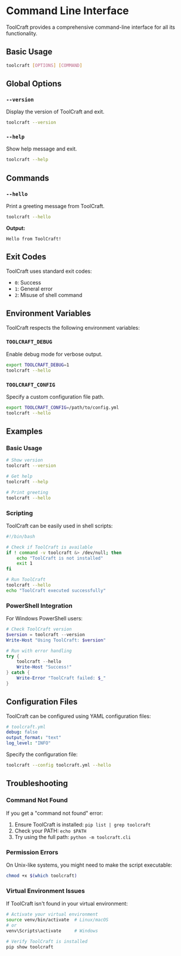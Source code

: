 # Command Line Interface

ToolCraft provides a comprehensive command-line interface for all its functionality.

## Basic Usage

```bash
toolcraft [OPTIONS] [COMMAND]
```

## Global Options

### `--version`

Display the version of ToolCraft and exit.

```bash
toolcraft --version
```

### `--help`

Show help message and exit.

```bash
toolcraft --help
```

## Commands

### `--hello`

Print a greeting message from ToolCraft.

```bash
toolcraft --hello
```

**Output:**
```
Hello from ToolCraft!
```

## Exit Codes

ToolCraft uses standard exit codes:

- `0`: Success
- `1`: General error
- `2`: Misuse of shell command

## Environment Variables

ToolCraft respects the following environment variables:

### `TOOLCRAFT_DEBUG`

Enable debug mode for verbose output.

```bash
export TOOLCRAFT_DEBUG=1
toolcraft --hello
```

### `TOOLCRAFT_CONFIG`

Specify a custom configuration file path.

```bash
export TOOLCRAFT_CONFIG=/path/to/config.yml
toolcraft --hello
```

## Examples

### Basic Usage

```bash
# Show version
toolcraft --version

# Get help
toolcraft --help

# Print greeting
toolcraft --hello
```

### Scripting

ToolCraft can be easily used in shell scripts:

```bash
#!/bin/bash

# Check if ToolCraft is available
if ! command -v toolcraft &> /dev/null; then
    echo "ToolCraft is not installed"
    exit 1
fi

# Run ToolCraft
toolcraft --hello
echo "ToolCraft executed successfully"
```

### PowerShell Integration

For Windows PowerShell users:

```powershell
# Check ToolCraft version
$version = toolcraft --version
Write-Host "Using ToolCraft: $version"

# Run with error handling
try {
    toolcraft --hello
    Write-Host "Success!"
} catch {
    Write-Error "ToolCraft failed: $_"
}
```

## Configuration Files

ToolCraft can be configured using YAML configuration files:

```yaml
# toolcraft.yml
debug: false
output_format: "text"
log_level: "INFO"
```

Specify the configuration file:

```bash
toolcraft --config toolcraft.yml --hello
```

## Troubleshooting

### Command Not Found

If you get a "command not found" error:

1. Ensure ToolCraft is installed: `pip list | grep toolcraft`
2. Check your PATH: `echo $PATH`
3. Try using the full path: `python -m toolcraft.cli`

### Permission Errors

On Unix-like systems, you might need to make the script executable:

```bash
chmod +x $(which toolcraft)
```

### Virtual Environment Issues

If ToolCraft isn't found in your virtual environment:

```bash
# Activate your virtual environment
source venv/bin/activate  # Linux/macOS
# or
venv\Scripts\activate     # Windows

# Verify ToolCraft is installed
pip show toolcraft
```
